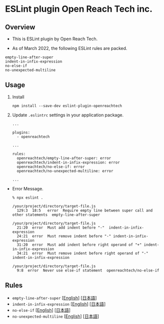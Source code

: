 # ESLint plugin Open Reach Tech inc.

## Overview

* This is ESLint plugin by Open Reach Tech.

* As of March 2022, the following ESLint rules are packed.

```
empty-line-after-super
indent-in-infix-expression
no-else-if
no-unexpected-multiline
```

## Usage

1. Install

    ```
    npm install --save-dev eslint-plugin-openreachtech
    ```

2. Update `.eslintrc` settings in your application package.

    ```
    ...

    plugins:
      - openreachtech

    ...

    rules:
      openreachtech/empty-line-after-super: error
      openreachtech/indent-in-infix-expression: error
      openreachtech/no-else-if: error
      openreachtech/no-unexpected-multiline: error

    ...
    ```

* Error Message.

    ```
    % npx eslint .

    /your/project/directory/target-file.js
      129:3  18:5   error  Require empty line between super call and other statements  empty-line-after-super

    /your/project/directory/target-file.js
      21:20  error  Must add indent before "-"  indent-in-infix-expression
      24:21  error  Must remove indent before "-" indent-in-infix-expression
      31:20  error  Must add indent before right operand of "+" indent-in-infix-expression
      34:21  error  Must remove indent before right operand of "-" indent-in-infix-expression

    /your/project/directory/target-file.js
      9:8  error  Never use else-if statement  openreachtech/no-else-if
    ```

## Rules

* `empty-line-after-super` [[English](./documents/rules/en/empty-line-after-super.md)] [[日本語](./documents/rules/ja/empty-line-after-super.md)]
* `indent-in-infix-expression` [[English](./documents/rules/en/indent-in-infix-expression.md)] [[日本語](./documents/rules/ja/indent-in-infix-expression.md)]
* `no-else-if` [[English](./documents/rules/en/no-else-if.md)] [[日本語](./documents/rules/ja/no-else-if.md)]
* `no-unexpected-multiline` [[English](./documents/rules/en/no-unexpected-multiline.md)] [[日本語](./documents/rules/ja/no-unexpected-multiline.md)]
